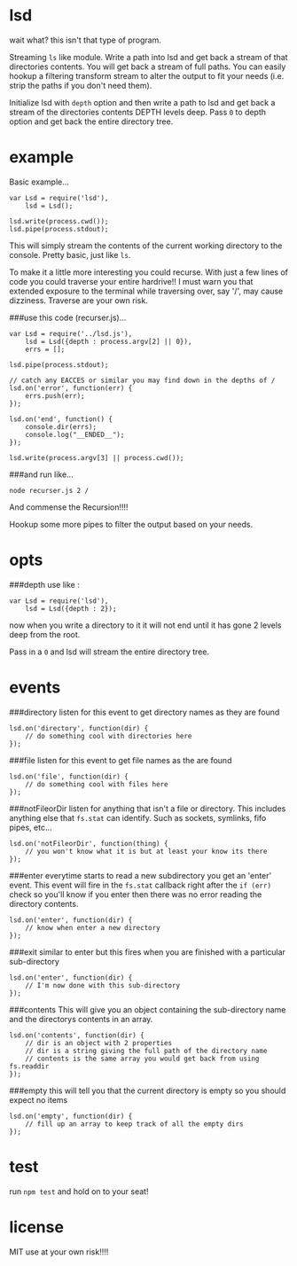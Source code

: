 lsd
===

wait what? this isn't that type of program.

Streaming `ls` like module. Write a path into lsd and get back a stream of that directories contents. You will get back a stream of full paths. You can easily hookup a filtering transform stream to alter the output to fit your needs (i.e. strip the paths if you don't need them).

Initialize lsd with `depth` option and then write a path to lsd and get back a stream of the directories contents DEPTH levels deep. Pass `0` to depth option and get back the entire directory tree.

example
=======

Basic example...

```
var Lsd = require('lsd'),
    lsd = Lsd();

lsd.write(process.cwd());
lsd.pipe(process.stdout);
```

This will simply stream the contents of the current working directory to the console. Pretty basic, just like `ls`.

To make it a little more interesting you could recurse. With just a few lines of code you could traverse your entire hardrive!! I must warn you that extended exposure to the terminal while traversing over, say '/', may cause dizziness. Traverse are your own risk.

###use this code (recurser.js)...

```
var Lsd = require('../lsd.js'),
	lsd = Lsd({depth : process.argv[2] || 0}),
	errs = [];

lsd.pipe(process.stdout);

// catch any EACCES or similar you may find down in the depths of /
lsd.on('error', function(err) {
	errs.push(err);
});

lsd.on('end', function() {
	console.dir(errs);
	console.log("__ENDED__");
});

lsd.write(process.argv[3] || process.cwd());
```

###and run like...

```
node recurser.js 2 /
```

And commense the Recursion!!!!

Hookup some more pipes to filter the output based on your needs.

opts
======

###depth
use like :

```
var Lsd = require('lsd'),
	lsd = Lsd({depth : 2});
```
now when you write a directory to it it will not end until it has gone 2 levels deep from the root.

Pass in a `0` and lsd will stream the entire directory tree.

events
=====

###directory
listen for this event to get directory names as they are found
```
lsd.on('directory', function(dir) {
	// do something cool with directories here
});
```

###file
listen for this event to get file names as the are found
```
lsd.on('file', function(dir) {
	// do something cool with files here
});
```

###notFileorDir
listen for anything that isn't a file or directory. This includes anything else that `fs.stat` can identify. Such as sockets, symlinks, fifo pipes, etc...
```
lsd.on('notFileorDir', function(thing) {
	// you won't know what it is but at least your know its there
});
```

###enter
everytime starts to read a new subdirectory you get an 'enter' event. This event will fire in the `fs.stat` callback right after the `if (err)` check so you'll know if you enter then there was no error reading the directory contents.
```
lsd.on('enter', function(dir) {
	// know when enter a new directory
});
```

###exit
similar to enter but this fires when you are finished with a particular sub-directory
```
lsd.on('enter', function(dir) {
	// I'm now done with this sub-directory
});
```

###contents
This will give you an object containing the sub-directory name and the directorys contents in an array.
```
lsd.on('contents', function(dir) {
	// dir is an object with 2 properties
	// dir is a string giving the full path of the directory name
	// contents is the same array you would get back from using fs.readdir
});
```

###empty
this will tell you that the current directory is empty so you should expect no items
```
lsd.on('empty', function(dir) {
	// fill up an array to keep track of all the empty dirs 
});
```

test
====

run `npm test` and hold on to your seat!

license
=======

MIT
use at your own risk!!!!


